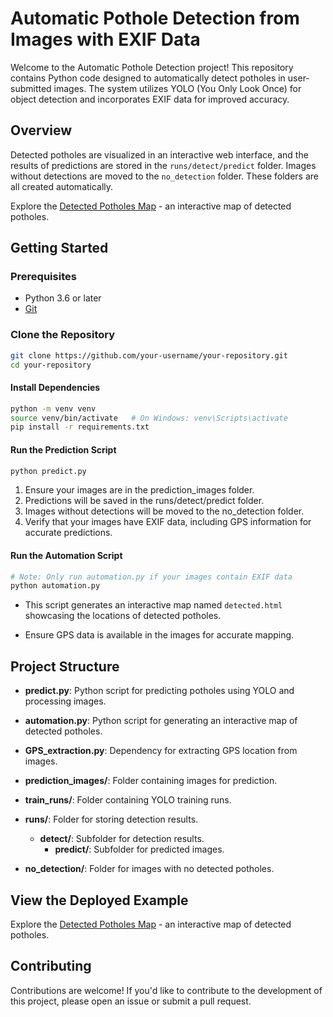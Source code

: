 # Automatic Pothole Detection from Images with EXIF Data

Welcome to the Automatic Pothole Detection project! This repository contains Python code designed to automatically detect potholes in user-submitted images. The system utilizes YOLO (You Only Look Once) for object detection and incorporates EXIF data for improved accuracy.

## Overview
Detected potholes are visualized in an interactive web interface, and the results of predictions are stored in the `runs/detect/predict` folder. Images without detections are moved to the `no_detection` folder. These folders are all created automatically.

Explore the [Detected Potholes Map](https://your-username.github.io/your-repository/detected.html) - an interactive map of detected potholes.

## Getting Started

### Prerequisites

- Python 3.6 or later
- [Git](https://git-scm.com/)

### Clone the Repository

```bash
git clone https://github.com/your-username/your-repository.git
cd your-repository
```

#### Install Dependencies
```bash
python -m venv venv
source venv/bin/activate   # On Windows: venv\Scripts\activate
pip install -r requirements.txt
```

#### Run the Prediction Script
```bash
python predict.py
```

1. Ensure your images are in the prediction_images folder.
2. Predictions will be saved in the runs/detect/predict folder.
3. Images without detections will be moved to the no_detection folder.
4. Verify that your images have EXIF data, including GPS information for accurate predictions.

#### Run the Automation Script
```bash
# Note: Only run automation.py if your images contain EXIF data
python automation.py
```

- This script generates an interactive map named `detected.html` showcasing the locations of detected potholes.

- Ensure GPS data is available in the images for accurate mapping.

## Project Structure

- **predict.py**: Python script for predicting potholes using YOLO and processing images.

- **automation.py**: Python script for generating an interactive map of detected potholes.

- **GPS_extraction.py**: Dependency for extracting GPS location from images.

- **prediction_images/**: Folder containing images for prediction.

- **train_runs/**: Folder containing YOLO training runs.

- **runs/**: Folder for storing detection results.
  - **detect/**: Subfolder for detection results.
    - **predict/**: Subfolder for predicted images.

- **no_detection/**: Folder for images with no detected potholes.

## View the Deployed Example

Explore the [Detected Potholes Map](https://your-username.github.io/your-repository/detected.html) - an interactive map of detected potholes.

## Contributing

Contributions are welcome! If you'd like to contribute to the development of this project, please open an issue or submit a pull request.






